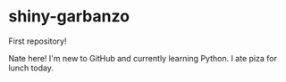 # shiny-garbanzo
First repository!

Nate here! I'm new to GitHub and currently learning Python. 
I ate piza for lunch today.
